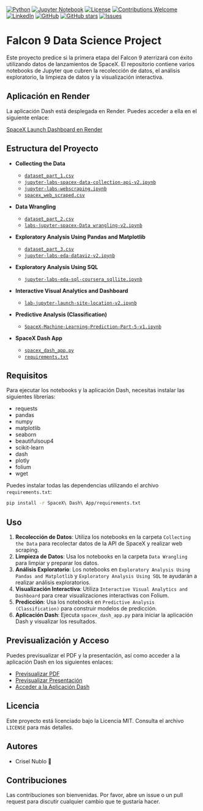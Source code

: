 [![Python](https://img.shields.io/badge/Python-v3.9-3572A5.svg)](https://www.python.org/)
[![Jupyter Notebook](https://img.shields.io/badge/Jupyter_Notebook-v6.4.5-DA5B0C.svg)](https://jupyter.org/)
[![License](https://img.shields.io/badge/license-MIT-purple.svg)](https://github.com/CriselPy/Falcon-9-Data-Science-Project/blob/main/LICENSE/)
[![Contributions Welcome](https://img.shields.io/badge/contributions-welcome-6495ed.svg)](https://github.com/CriselPy/Falcon-9-Data-Science-Project/issues)
[![LinkedIn](https://img.shields.io/badge/LinkedIn-Cristina_Ortega-blue?logo=linkedin&style=flat-square)](https://www.linkedin.com/in/cristina-ortega-451750275/)
[![GitHub](https://img.shields.io/badge/GitHub-CriselPy-pink?logo=github&style=flat-square)](https://github.com/CriselPy)
[![GitHub stars](https://img.shields.io/github/stars/CriselPy/Falcon-9-Data-Science-Project?style=social&label=Stars)](https://github.com/CriselPy/Falcon-9-Data-Science-Project/stargazers)
[![Issues](https://img.shields.io/github/issues/CriselPy/King-County-Housing-Analysis?style=flat-square&color=673ab7)](https://github.com/CriselPy/Falcon-9-Data-Science-Project/issues)
# Falcon 9 Data Science Project

Este proyecto predice si la primera etapa del Falcon 9 aterrizará con éxito utilizando datos de lanzamientos de SpaceX. El repositorio contiene varios notebooks de Jupyter que cubren la recolección de datos, el análisis exploratorio, la limpieza de datos y la visualización interactiva.

## Aplicación en Render

La aplicación Dash está desplegada en Render. Puedes acceder a ella en el siguiente enlace:

[SpaceX Launch Dashboard en Render]([https://your-render-app-link](https://spacex-launch-data.onrender.com/))

## Estructura del Proyecto

- **Collecting the Data**
  - [`dataset_part_1.csv`](https://github.com/CriselPy/Falcon-9-Data-Science-Project/blob/main/dataset_part_1.csv)
  - [`jupyter-labs-spacex-data-collection-api-v2.ipynb`](https://github.com/CriselPy/Falcon-9-Data-Science-Project/blob/main/jupyter-labs-spacex-data-collection-api-v2.ipynb)
  - [`jupyter-labs-webscraping.ipynb`](https://github.com/CriselPy/Falcon-9-Data-Science-Project/blob/main/jupyter-labs-webscraping.ipynb)
  - [`spacex_web_scraped.csv`](https://github.com/CriselPy/Falcon-9-Data-Science-Project/blob/main/spacex_web_scraped.csv)

- **Data Wrangling**
  - [`dataset_part_2.csv`](https://github.com/CriselPy/Falcon-9-Data-Science-Project/blob/main/dataset_part_2.csv)
  - [`labs-jupyter-spacex-Data wrangling-v2.ipynb`](https://github.com/CriselPy/Falcon-9-Data-Science-Project/blob/main/labs-jupyter-spacex-Data%20wrangling-v2.ipynb)

- **Exploratory Analysis Using Pandas and Matplotlib**
  - [`dataset_part_3.csv`](https://github.com/CriselPy/Falcon-9-Data-Science-Project/blob/main/dataset_part_3.csv)
  - [`jupyter-labs-eda-dataviz-v2.ipynb`](https://github.com/CriselPy/Falcon-9-Data-Science-Project/blob/main/jupyter-labs-eda-dataviz-v2.ipynb)

- **Exploratory Analysis Using SQL**
  - [`jupyter-labs-eda-sql-coursera_sqllite.ipynb`](https://github.com/CriselPy/Falcon-9-Data-Science-Project/blob/main/jupyter-labs-eda-sql-coursera_sqllite.ipynb)

- **Interactive Visual Analytics and Dashboard**
  - [`lab-jupyter-launch-site-location-v2.ipynb`](https://github.com/CriselPy/Falcon-9-Data-Science-Project/blob/main/lab-jupyter-launch-site-location-v2.ipynb)

- **Predictive Analysis (Classification)**
  - [`SpaceX-Machine-Learning-Prediction-Part-5-v1.ipynb`](https://github.com/CriselPy/Falcon-9-Data-Science-Project/blob/main/SpaceX-Machine-Learning-Prediction-Part-5-v1.ipynb)

- **SpaceX Dash App**
  - [`spacex_dash_app.py`](https://github.com/CriselPy/Falcon-9-Data-Science-Project/blob/main/spacex_dash_app.py)
  - [`requirements.txt`](https://github.com/CriselPy/Falcon-9-Data-Science-Project/blob/main/requirements.txt)

## Requisitos

Para ejecutar los notebooks y la aplicación Dash, necesitas instalar las siguientes librerías:

- requests
- pandas
- numpy
- matplotlib
- seaborn
- beautifulsoup4
- scikit-learn
- dash
- plotly
- folium
- wget

Puedes instalar todas las dependencias utilizando el archivo `requirements.txt`:

```sh
pip install -r SpaceX\ Dash\ App/requirements.txt
````
## Uso

1. **Recolección de Datos**: Utiliza los notebooks en la carpeta `Collecting the Data` para recolectar datos de la API de SpaceX y realizar web scraping.
2. **Limpieza de Datos**: Usa los notebooks en la carpeta `Data Wrangling` para limpiar y preparar los datos.
3. **Análisis Exploratorio**: Los notebooks en `Exploratory Analysis Using Pandas and Matplotlib` y `Exploratory Analysis Using SQL` te ayudarán a realizar análisis exploratorios.
4. **Visualización Interactiva**: Utiliza `Interactive Visual Analytics and Dashboard` para crear visualizaciones interactivas con Folium.
5. **Predicción**: Usa los notebooks en `Predictive Analysis (Classification)` para construir modelos de predicción.
6. **Aplicación Dash**: Ejecuta `spacex_dash_app.py` para iniciar la aplicación Dash y visualizar los resultados.

## Previsualización y Acceso

Puedes previsualizar el PDF y la presentación, así como acceder a la aplicación Dash en los siguientes enlaces:

- [Previsualizar PDF](https://github.com/CriselPy/Falcon-9-Data-Science-Project/tree/main/ds-capstone-template-coursera.pdf)
- [Previsualizar Presentación](https://github.com/CriselPy/Falcon-9-Data-Science-Project/tree/main/ds-capstone-template-coursera.pptx)
- [Acceder a la Aplicación Dash](https://spacex-launch-data.onrender.com/)

## Licencia

Este proyecto está licenciado bajo la Licencia MIT. Consulta el archivo `LICENSE` para más detalles.

## Autores

- Crisel Nublo 🪻

## Contribuciones

Las contribuciones son bienvenidas. Por favor, abre un issue o un pull request para discutir cualquier cambio que te gustaría hacer.
